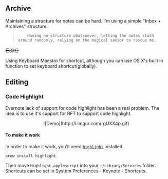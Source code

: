 ## Archive

Maintaining a structure for notes can be hard. I'm using a simple "Inbox + Archives" structure.

>   ``` 
>       Having no structure whatsoever, letting the notes slosh around randomly, relying on the magical savior to rescue me.
>   ```

~~已弃疗~~

Using Keyboard Maestro for shortcut, although you can use OS X's built in function to set keyboard shortcut(globally).

## Editing

### Code Highlight

Evernote lack of support for code highlight has been a real problem. The idea is to use it's support for RFT to support code highlight.

<center>![Demo](http://i.imgur.com/rgUXX4p.gif)</center>

#### To make it work

In order to make it work, you'll need [`highlight`](http://www.andre-simon.de/) installed. 

``` 
brew install highlight
```

Then move `Highlight.applescript` into your `~/Library/Services` folder. Shortcuts can be set in System Preferences - Keynote - Shortcuts.